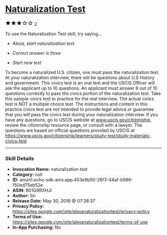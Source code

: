 # [Naturalization Test](http://alexa.amazon.com/#skills/amzn1.echo-sdk-ams.app.453e9b50-26f3-44af-b986-150ed75eb52e)
![3 stars](../../images/ic_star_black_18dp_1x.png)![3 stars](../../images/ic_star_black_18dp_1x.png)![3 stars](../../images/ic_star_black_18dp_1x.png)![3 stars](../../images/ic_star_border_black_18dp_1x.png)![3 stars](../../images/ic_star_border_black_18dp_1x.png) 2

To use the Naturalization Test skill, try saying...

* *Alexa, start naturalization test*

* *Correct answer is three*

* *Start new test*

To become a naturalized U.S. citizen, one must pass the naturalization test. At your naturalization interview, there will be questions about U.S History and government. This civics test is an oral test and the USCIS Officer will ask the applicant up to 10 questions. An applicant must answer 6 out of 10 questions correctly to pass the civics portion of the naturalization test. Take this sample civics test to practice for the real interview. The actual civics test is NOT a multiple choice test. The instructions and content in this practice civics test are not intended to provide legal advice or guarantee that you will pass the civics test during your naturalization interview. If you have any questions, go to USCIS website at www.uscis.gov/citizenship, review the citizenship resource page, or consult with a lawyer. The questions are based on official questions provided by USCIS at https://www.uscis.gov/citizenship/learners/study-test/study-materials-civics-test

***

### Skill Details

* **Invocation Name:** naturalization test
* **Category:** null
* **ID:** amzn1.echo-sdk-ams.app.453e9b50-26f3-44af-b986-150ed75eb52e
* **ASIN:** B01G9RXHJI
* **Author:** Sri
* **Release Date:** May 30, 2016 @ 07:38:37
* **Privacy Policy:** https://sites.google.com/site/alexanaturalizationtest/privacy-policy
* **Terms of Use:** https://sites.google.com/site/alexanaturalizationtest/terms-of-use
* **In-App Purchasing:** No
